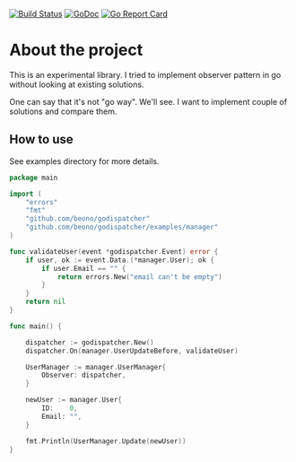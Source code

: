 
[![Build Status](https://travis-ci.org/beono/godispatcher.svg?branch=master)](https://travis-ci.org/beono/godispatcher)
[![GoDoc](https://godoc.org/github.com/beono/godispatcher?status.svg)](https://godoc.org/github.com/beono/godispatcher)
[![Go Report Card](https://goreportcard.com/badge/github.com/beono/godispatcher)](https://goreportcard.com/report/github.com/beono/godispatcher)

# About the project

This is an experimental library.
I tried to implement observer pattern in go without looking at existing solutions.

One can say that it's not "go way". We'll see. I want to implement couple of solutions and compare them.

## How to use

See examples directory for more details.

```go
package main

import (
	"errors"
	"fmt"
	"github.com/beono/godispatcher"
	"github.com/beono/godispatcher/examples/manager"
)

func validateUser(event *godispatcher.Event) error {
	if user, ok := event.Data.(*manager.User); ok {
		if user.Email == "" {
			return errors.New("email can't be empty")
		}
	}
	return nil
}

func main() {

	dispatcher := godispatcher.New()
	dispatcher.On(manager.UserUpdateBefore, validateUser)

	UserManager := manager.UserManager{
		Observer: dispatcher,
	}

	newUser := manager.User{
		ID:    0,
		Email: "",
	}

	fmt.Println(UserManager.Update(newUser))
}

```
